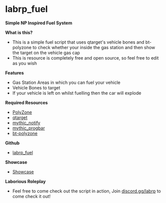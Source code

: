 # labrp_fuel

**Simple NP Inspired Fuel System**

**What is this?**

* This is a simple fuel script that uses qtarget's vehicle bones and bt-polyzone to check whether your inside the gas station and then show the target on the vehicle gas cap
* This is resource is completely free and open source, so feel free to edit as you wish

**Features**
* Gas Station Areas in which you can fuel your vehicle
* Vehicle Bones to target
* If your vehicle is left on whilst fuelling then the car will explode

**Required Resources**
* [PolyZone](https://github.com/QuantusRP/qtarget)
* [qtarget](https://github.com/QuantusRP/qtarget)
* [mythic_notify ](https://github.com/JayMontana36/mythic_notify)
* [mythic_progbar ](https://github.com/HalCroves/mythic_progbar)
* [bt-polyzone](https://github.com/brentN5/bt-polyzone)

**Github**
* [labrp_fuel](https://github.com/stveu/labrp_fuel)

**Showcase**
* [Showcase](https://streamable.com/7r0rhe)

**Laborious Roleplay**

* Feel free to come check out the script in action, Join [discord.gg/labrp](discord.gg/labrp) to come check it out!
